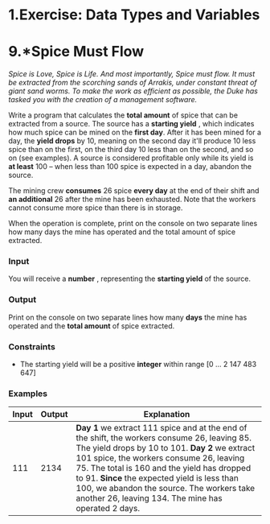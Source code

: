 ﻿# 1.Exercise: Data Types and Variables

# 9.\*Spice Must Flow

_Spice is Love, Spice is Life. And most importantly, Spice must flow. It must be extracted from the scorching sands of Arrakis, under constant threat of giant sand worms. To make the work as efficient as possible, the Duke has tasked you with the creation of a management software._

Write a program that calculates the **total amount** of spice that can be extracted from a source. The source has a **starting yield** , which indicates how much spice can be mined on the **first day**. After it has been mined for a day, the **yield drops** by 10, meaning on the second day it&#39;ll produce 10 less spice than on the first, on the third day 10 less than on the second, and so on (see examples). A source is considered profitable only while its yield is **at least** 100 – when less than 100 spice is expected in a day, abandon the source.

The mining crew **consumes** 26 spice **every day** at the end of their shift and **an additional** 26 after the mine has been exhausted. Note that the workers cannot consume more spice than there is in storage.

When the operation is complete, print on the console on two separate lines how many days the mine has operated and the total amount of spice extracted.

### Input

You will receive a **number** , representing the **starting yield** of the source.

### Output

Print on the console on two separate lines how many **days** the mine has operated and the **total amount** of spice extracted.

###  Constraints

- The starting yield will be a positive **integer** within range [0 … 2 147 483 647]

### Examples

| **Input** | **Output** | **Explanation** |
| --- | --- | --- |
| 111 | 2134 | **Day 1** we extract 111 spice and at the end of the shift, the workers consume 26, leaving 85. The yield drops by 10 to 101. **Day 2** we extract 101 spice, the workers consume 26, leaving 75. The total is 160 and the yield has dropped to 91. **Since** the expected yield is less than 100, we abandon the source. The workers take another 26, leaving 134. The mine has operated 2 days. |

